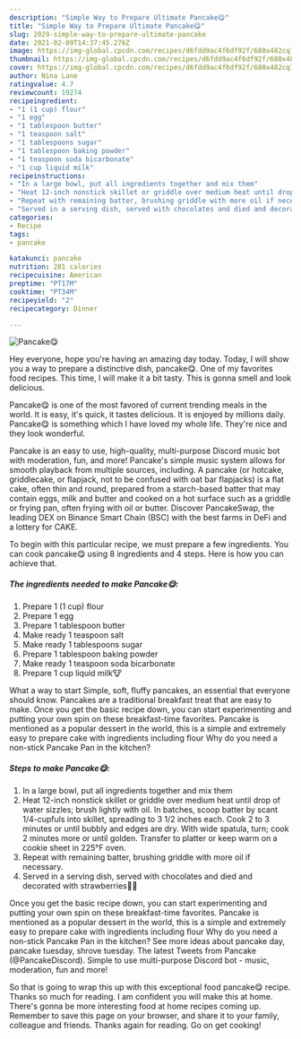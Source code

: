 ```yaml
---
description: "Simple Way to Prepare Ultimate Pancake😋"
title: "Simple Way to Prepare Ultimate Pancake😋"
slug: 2029-simple-way-to-prepare-ultimate-pancake
date: 2021-02-09T14:37:45.276Z
image: https://img-global.cpcdn.com/recipes/d6fdd9ac4f6df92f/680x482cq70/pancake😋-recipe-main-photo.jpg
thumbnail: https://img-global.cpcdn.com/recipes/d6fdd9ac4f6df92f/680x482cq70/pancake😋-recipe-main-photo.jpg
cover: https://img-global.cpcdn.com/recipes/d6fdd9ac4f6df92f/680x482cq70/pancake😋-recipe-main-photo.jpg
author: Nina Lane
ratingvalue: 4.7
reviewcount: 19274
recipeingredient:
- "1 (1 cup) flour"
- "1 egg"
- "1 tablespoon butter"
- "1 teaspoon salt"
- "1 tablespoons sugar"
- "1 tablespoon baking powder"
- "1 teaspoon soda bicarbonate"
- "1 cup liquid milk"
recipeinstructions:
- "In a large bowl, put all ingredients together and mix them"
- "Heat 12-inch nonstick skillet or griddle over medium heat until drop of water sizzles; brush lightly with oil. In batches, scoop batter by scant 1/4-cupfuls into skillet, spreading to 3 1/2 inches each. Cook 2 to 3 minutes or until bubbly and edges are dry. With wide spatula, turn; cook 2 minutes more or until golden. Transfer to platter or keep warm on a cookie sheet in 225°F oven."
- "Repeat with remaining batter, brushing griddle with more oil if necessary."
- "Served in a serving dish, served with chocolates and died and decorated with strawberries🍴🍴"
categories:
- Recipe
tags:
- pancake

katakunci: pancake 
nutrition: 281 calories
recipecuisine: American
preptime: "PT17M"
cooktime: "PT34M"
recipeyield: "2"
recipecategory: Dinner

---
```



![Pancake😋](https://img-global.cpcdn.com/recipes/d6fdd9ac4f6df92f/680x482cq70/pancake😋-recipe-main-photo.jpg)

Hey everyone, hope you're having an amazing day today. Today, I will show you a way to prepare a distinctive dish, pancake😋. One of my favorites food recipes. This time, I will make it a bit tasty. This is gonna smell and look delicious.

Pancake😋 is one of the most favored of current trending meals in the world. It is easy, it's quick, it tastes delicious. It is enjoyed by millions daily. Pancake😋 is something which I have loved my whole life. They're nice and they look wonderful.

Pancake is an easy to use, high-quality, multi-purpose Discord music bot with moderation, fun, and more! Pancake&#39;s simple music system allows for smooth playback from multiple sources, including. A pancake (or hotcake, griddlecake, or flapjack, not to be confused with oat bar flapjacks) is a flat cake, often thin and round, prepared from a starch-based batter that may contain eggs, milk and butter and cooked on a hot surface such as a griddle or frying pan, often frying with oil or butter. Discover PancakeSwap, the leading DEX on Binance Smart Chain (BSC) with the best farms in DeFi and a lottery for CAKE.


To begin with this particular recipe, we must prepare a few ingredients. You can cook pancake😋 using 8 ingredients and 4 steps. Here is how you can achieve that.

<!--inarticleads1-->

##### The ingredients needed to make Pancake😋:

1. Prepare 1 (1 cup) flour
1. Prepare 1 egg
1. Prepare 1 tablespoon butter
1. Make ready 1 teaspoon salt
1. Make ready 1 tablespoons sugar
1. Prepare 1 tablespoon baking powder
1. Make ready 1 teaspoon soda bicarbonate
1. Prepare 1 cup liquid milk🐮


What a way to start Simple, soft, fluffy pancakes, an essential that everyone should know. Pancakes are a traditional breakfast treat that are easy to make. Once you get the basic recipe down, you can start experimenting and putting your own spin on these breakfast-time favorites. Pancake is mentioned as a popular dessert in the world, this is a simple and extremely easy to prepare cake with ingredients including flour Why do you need a non-stick Pancake Pan in the kitchen? 

<!--inarticleads2-->

##### Steps to make Pancake😋:

1. In a large bowl, put all ingredients together and mix them
1. Heat 12-inch nonstick skillet or griddle over medium heat until drop of water sizzles; brush lightly with oil. In batches, scoop batter by scant 1/4-cupfuls into skillet, spreading to 3 1/2 inches each. Cook 2 to 3 minutes or until bubbly and edges are dry. With wide spatula, turn; cook 2 minutes more or until golden. Transfer to platter or keep warm on a cookie sheet in 225°F oven.
1. Repeat with remaining batter, brushing griddle with more oil if necessary.
1. Served in a serving dish, served with chocolates and died and decorated with strawberries🍴🍴


Once you get the basic recipe down, you can start experimenting and putting your own spin on these breakfast-time favorites. Pancake is mentioned as a popular dessert in the world, this is a simple and extremely easy to prepare cake with ingredients including flour Why do you need a non-stick Pancake Pan in the kitchen? See more ideas about pancake day, pancake tuesday, shrove tuesday. The latest Tweets from Pancake (@PancakeDiscord). Simple to use multi-purpose Discord bot - music, moderation, fun and more! 

So that is going to wrap this up with this exceptional food pancake😋 recipe. Thanks so much for reading. I am confident you will make this at home. There's gonna be more interesting food at home recipes coming up. Remember to save this page on your browser, and share it to your family, colleague and friends. Thanks again for reading. Go on get cooking!
